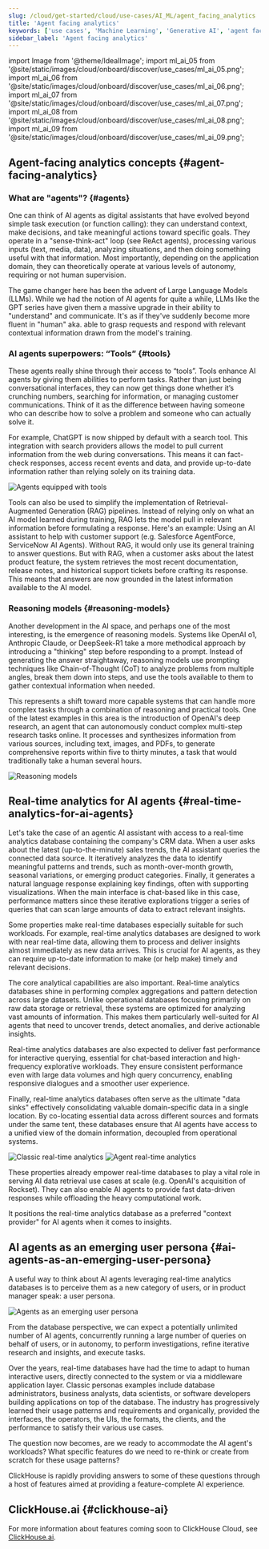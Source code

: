 ```yaml
---
slug: /cloud/get-started/cloud/use-cases/AI_ML/agent_facing_analytics
title: 'Agent facing analytics'
keywords: ['use cases', 'Machine Learning', 'Generative AI', 'agent facing analytics', 'agents']
sidebar_label: 'Agent facing analytics'
---
```


import Image from '@theme/IdealImage';
import ml_ai_05 from '@site/static/images/cloud/onboard/discover/use_cases/ml_ai_05.png';
import ml_ai_06 from '@site/static/images/cloud/onboard/discover/use_cases/ml_ai_06.png';
import ml_ai_07 from '@site/static/images/cloud/onboard/discover/use_cases/ml_ai_07.png';
import ml_ai_08 from '@site/static/images/cloud/onboard/discover/use_cases/ml_ai_08.png';
import ml_ai_09 from '@site/static/images/cloud/onboard/discover/use_cases/ml_ai_09.png';

## Agent-facing analytics concepts {#agent-facing-analytics}

### What are "agents"? {#agents}

One can think of AI agents as digital assistants that have evolved beyond
simple task execution (or function calling): they can understand context,
make decisions, and take meaningful actions toward specific goals. They
operate in a "sense-think-act" loop (see ReAct agents), processing various
inputs (text, media, data), analyzing situations, and then doing something
useful with that information. Most importantly, depending on the application
domain, they can theoretically operate at various levels of autonomy,
requiring or not human supervision.

The game changer here has been the advent of Large Language Models (LLMs).
While we had the notion of AI agents for quite a while, LLMs like the GPT
series have given them a massive upgrade in their ability to "understand"
and communicate. It's as if they've suddenly become more fluent in "human"
aka. able to grasp requests and respond with relevant contextual information
drawn from the model's training.

### AI agents superpowers: “Tools” {#tools}

These agents really shine through their access to “tools”. Tools enhance AI agents
by giving them abilities to perform tasks. Rather than just being conversational 
interfaces, they can now get things done whether it’s crunching numbers, searching
for information, or managing customer communications. Think of it as the difference
between having someone who can describe how to solve a problem and someone who 
can actually solve it.

For example, ChatGPT is now shipped by default with a search tool. This 
integration with search providers allows the model to pull current information
from the web during conversations. This means it can fact-check responses, access
recent events and data, and provide up-to-date information rather than relying 
solely on its training data.

<Image img={ml_ai_05} alt="Agents equipped with tools" size="md"/>

Tools can also be used to simplify the implementation of Retrieval-Augmented
Generation (RAG) pipelines. Instead of relying only on what an AI model
learned during training, RAG lets the model pull in relevant information
before formulating a response. Here's an example: Using an AI assistant to
help with customer support (e.g. Salesforce AgentForce, ServiceNow AI
Agents). Without RAG, it would only use its general training to answer
questions. But with RAG, when a customer asks about the latest product
feature, the system retrieves the most recent documentation, release notes,
and historical support tickets before crafting its response. This means that
answers are now grounded in the latest information available to the AI
model.

### Reasoning models {#reasoning-models}

Another development in the AI space, and perhaps one of the most
interesting, is the emergence of reasoning models. Systems like OpenAI o1,
Anthropic Claude, or DeepSeek-R1 take a more methodical approach by
introducing a "thinking" step before responding to a prompt. Instead of
generating the answer straightaway, reasoning models use prompting
techniques like Chain-of-Thought (CoT) to analyze problems from multiple
angles, break them down into steps, and use the tools available to them to
gather contextual information when needed.

This represents a shift toward more capable systems that can handle more
complex tasks through a combination of reasoning and practical tools. One of
the latest examples in this area is the introduction of OpenAI's deep
research, an agent that can autonomously conduct complex multi-step research
tasks online. It processes and synthesizes information from various sources,
including text, images, and PDFs, to generate comprehensive reports within five
to thirty minutes, a task that would traditionally take a human several hours.

<Image img={ml_ai_06} alt="Reasoning models" size="md"/>

## Real-time analytics for AI agents {#real-time-analytics-for-ai-agents}

Let's take the case of an agentic AI assistant with access to a
real-time analytics database containing the company's CRM data. When a user asks
about the latest (up-to-the-minute) sales trends, the AI assistant queries the 
connected data source. It iteratively analyzes the data to identify meaningful 
patterns and trends, such as month-over-month growth, seasonal variations, or 
emerging product categories. Finally, it generates a natural language response 
explaining key findings, often with supporting visualizations. When the main 
interface is chat-based like in this case, performance matters since these 
iterative explorations trigger a series of queries that can scan large amounts of
data to extract relevant insights.

Some properties make real-time databases especially suitable for such
workloads. For example, real-time analytics databases are designed to work
with near real-time data, allowing them to process and deliver insights
almost immediately as new data arrives. This is crucial for AI agents, as
they can require up-to-date information to make (or help make) timely and
relevant decisions.

The core analytical capabilities are also important. Real-time analytics
databases shine in performing complex aggregations and pattern detection
across large datasets. Unlike operational databases focusing primarily on
raw data storage or retrieval, these systems are optimized for analyzing
vast amounts of information. This makes them particularly well-suited for AI
agents that need to uncover trends, detect anomalies, and derive actionable
insights.

Real-time analytics databases are also expected to deliver fast
performance for interactive querying, essential for chat-based interaction
and high-frequency explorative workloads. They ensure consistent performance
even with large data volumes and high query concurrency, enabling responsive
dialogues and a smoother user experience.

Finally, real-time analytics databases often serve as the ultimate "data
sinks" effectively consolidating valuable domain-specific data in a single
location. By co-locating essential data across different sources and formats
under the same tent, these databases ensure that AI agents have access to a
unified view of the domain information, decoupled from operational systems.

<Image img={ml_ai_07} alt="Classic real-time analytics" size="md"/>

<Image img={ml_ai_08} alt="Agent real-time analytics" size="md"/>

These properties already empower real-time databases to play a vital role
in serving AI data retrieval use cases at scale (e.g. OpenAI's acquisition
of Rockset). They can also enable AI agents to provide fast data-driven
responses while offloading the heavy computational work.

It positions the real-time analytics database as a preferred "context
provider" for AI agents when it comes to insights.

## AI agents as an emerging user persona {#ai-agents-as-an-emerging-user-persona}

A useful way to think about AI agents leveraging real-time analytics databases 
is to perceive them as a new category of users, or in product manager speak: 
a user persona.

<Image img={ml_ai_09} alt="Agents as an emerging user persona" size="md"/>

From the database perspective, we can expect a potentially unlimited number of 
AI agents, concurrently running a large number of queries on behalf of users, 
or in autonomy, to perform investigations, refine iterative research and insights,
and execute tasks.

Over the years, real-time databases have had the time to adapt to human 
interactive users, directly connected to the system or via a middleware 
application layer. Classic personas examples include database administrators, 
business analysts, data scientists, or software developers building applications
on top of the database. The industry has progressively learned their usage 
patterns and requirements and organically, provided the interfaces, the operators,
the UIs, the formats, the clients, and the performance to satisfy their various 
use cases.

The question now becomes, are we ready to accommodate the AI agent's workloads? 
What specific features do we need to re-think or create from scratch for these 
usage patterns?

ClickHouse is rapidly providing answers to some of these questions through a host
of features aimed at providing a feature-complete AI experience.

## ClickHouse.ai {#clickhouse-ai}

For more information about features coming soon to ClickHouse Cloud, see [ClickHouse.ai](https://clickhouse.com/clickhouse-ai/).
